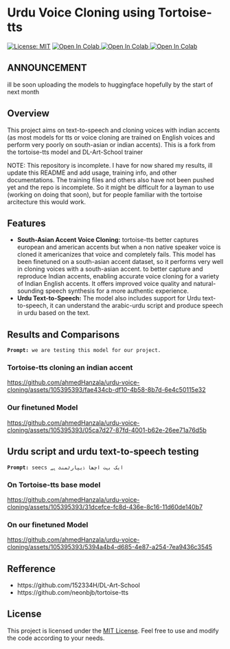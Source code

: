 <h1>Urdu Voice Cloning using Tortoise-tts</h1>
  <p>
  <a href="https://opensource.org/licenses/MIT"><img src="https://img.shields.io/badge/License-MIT-blue.svg" alt="License: MIT"></a>
</a>
<a href="https://colab.research.google.com/drive/1g_VHQQvl-23tT635uz57isbcvsYEvyZR?usp=sharing">
  <img src="https://colab.research.google.com/assets/colab-badge.svg" alt="Open In Colab">
</a>
<a href="https://colab.research.google.com/drive/1FGm_OxAi6f3y8_JExqOqcCyFK2cn6YQu?usp=sharing">
  <img src="https://colab.research.google.com/assets/colab-badge.svg" alt="Open In Colab">
</a>
  <a href="https://colab.research.google.com/drive/1gGKaVaWyl6SCWIBWQehWrgHWiG1teFw4?usp=sharing">
  <img src="https://colab.research.google.com/assets/colab-badge.svg" alt="Open In Colab">
  </a>
 </p>
 <h2>ANNOUNCEMENT</h2>
 ill be soon uploading the models to huggingface hopefully by the start of next month 

<h2>Overview</h2>
<p>This project aims on text-to-speech and cloning voices with indian accents (as most models for tts or voice cloning are trained on English voices and perform very poorly on south-asian or indian accents). This is a fork from the tortoise-tts model and DL-Art-School trainer </p>
NOTE: This repository is incomplete. I have for now shared my results, ill update this README and add usage, training info, and other documentations. The training files and others also have not been pushed yet and the repo is incomplete. So it might be difficult for a layman to use (working on doing that soon), but for people familiar with the tortoise arcitecture this would work.
</p>
    
<h2>Features</h2>
    <ul>
      <li><strong>South-Asian Accent Voice Cloning:</strong> tortoise-tts better captures european and american accents but when a non native speaker voice is cloned it americanizes that voice and completely fails. This model has been finetuned on a south-asian accent dataset, so it performs very well in cloning voices with a south-asian accent.
        to better capture and reproduce Indian accents, enabling accurate voice cloning for a variety of Indian English accents. It offers improved voice quality and natural-sounding speech synthesis for a more authentic experience.</li>
      <li><strong>Urdu Text-to-Speech:</strong> The model also includes support for Urdu text-to-speech, it can understand the arabic-urdu script and produce speech in urdu based on the text. </li>
    </ul>
    <h2> Results and Comparisons</h2>
    

<pre><code><strong>Prompt:</strong> we are testing this model for our project.</code></pre>
  
<h3>Tortoise-tts cloning an indian accent</h3>

https://github.com/ahmedHanzala/urdu-voice-cloning/assets/105395393/fae434cb-df10-4b58-8b7d-6e4c50115e32

<h3>Our finetuned Model</h3>
  
https://github.com/ahmedHanzala/urdu-voice-cloning/assets/105395393/05ca7d27-87fd-4001-b62e-26ee71a76d5b


<h2> Urdu script and urdu text-to-speech testing </h2>

<pre><code><strong>Prompt:</strong> seecs ایک بہت اچھا ڈیپارٹمنٹ ہے</code></pre>

<h3>On Tortoise-tts base model</h3>

https://github.com/ahmedHanzala/urdu-voice-cloning/assets/105395393/31dcefce-fc8d-436e-8c16-11d60de140b7

<h3>On our finetuned Model</h3>

https://github.com/ahmedHanzala/urdu-voice-cloning/assets/105395393/5394a4b4-d685-4e87-a254-7ea9436c3545


<h2>Refference</h2>
<ul>
  <li> https://github.com/152334H/DL-Art-School</li>
  <li> https://github.com/neonbjb/tortoise-tts</li>
  </ul>
<h2>License</h2>
    <p>This project is licensed under the <a href="LICENSE">MIT License</a>. Feel free to use and modify the code according to your needs.</p>
  </html>
